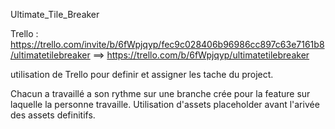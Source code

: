 Ultimate_Tile_Breaker

Trello : https://trello.com/invite/b/6fWpjqyp/fec9c028406b96986cc897c63e7161b8/ultimatetilebreaker
==> https://trello.com/b/6fWpjqyp/ultimatetilebreaker

utilisation de Trello pour definir et assigner les tache du project.

Chacun a travaillé a son rythme sur une branche crée pour la feature sur laquelle la personne travaille.
Utilisation d'assets placeholder avant l'arivée des assets definitifs.
